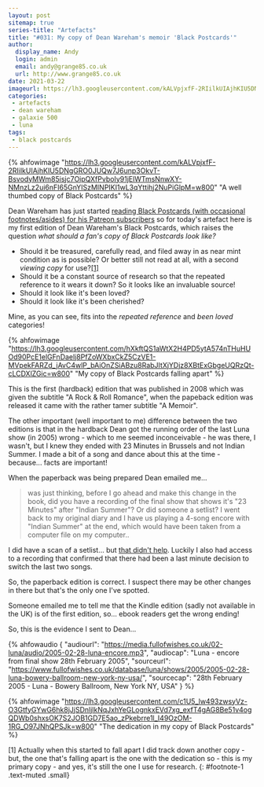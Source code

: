 ```yaml
---
layout: post
sitemap: true
series-title: "Artefacts" 
title: "#031: My copy of Dean Wareham's memoir 'Black Postcards'"
author:
  display_name: Andy
  login: admin
  email: andy@grange85.co.uk
  url: http://www.grange85.co.uk
date: 2021-03-22
imageurl: https://lh3.googleusercontent.com/kALVpjxfF-2RIilkUIAjhKIU5DNgGRO0JUQw7J6unp3OkvT-BsvodyMWm85isjc7OipQXfPvboIy91jElWTmsNnwXY-NMnzLz2ui6nFI65GnYISzMINPIKI1wL3qYttihj2NuPiGlpM=w2400
categories:
 - artefacts
 - dean wareham
 - galaxie 500
 - luna
tags:
 - black postcards
---
```

{% ahfowimage "https://lh3.googleusercontent.com/kALVpjxfF-2RIilkUIAjhKIU5DNgGRO0JUQw7J6unp3OkvT-BsvodyMWm85isjc7OipQXfPvboIy91jElWTmsNnwXY-NMnzLz2ui6nFI65GnYISzMINPIKI1wL3qYttihj2NuPiGlpM=w800" "A well thumbed copy of Black Postcards" %}

Dean Wareham has just started [reading Black Postcards (with occasional footnotes/asides) for his Patreon subscribers](https://www.patreon.com/deanandbritta) so for today's artefact here is my first edition of Dean Wareham's Black Postcards, which raises the question _what should a fan's copy of Black Postcards look like?_

 - Should it be treasured, carefully read, and filed away in as near mint condition as is possible? Or better still not read at all, with a second _viewing copy_ for use?[[1]](#footnote-1)
 - Should it be a constant source of research so that the repeated reference to it wears it down? So it looks like an invaluable source!
 - Should it look like it's been loved?
 - Should it look like it's been cherished?

Mine, as you can see, fits into the _repeated reference_ and _been loved_ categories!

{% ahfowimage "https://lh3.googleusercontent.com/hXkftQS1aWtX2H4PD5ytA574nTHuHUOd90PcE1elGFnDaelj8PfZoWXbxCkZ5CzVE1-MVpekFARZd_jAvC4wlP_bAiOnZSiABzu8RabJItXjYDjz8XBtExGbgeUQRzQt-cLCDXlZGic=w800" "My copy of Black Postcards falling apart" %}

<!--more-->

This is the first (hardback) edition that was published in 2008 which was given the subtitle "A Rock & Roll Romance", when the papeback edition was released it came with the rather tamer subtitle "A Memoir".

The other important (well important to me) difference between the two editions is that in the hardback Dean got the running order of the last Luna show (in 2005) wrong - which to me seemed inconceivable - he was there, I wasn't, but I knew they ended with 23 Minutes in Brussels and not Indian Summer. I made a bit of a song and dance about this at the time - because... facts are important!

When the paperback was being prepared Dean emailed me...

> was just thinking, before I go ahead and make this change in the book, did you have a recording of the final show that shows it's "23 Minutes" after "Indian Summer"? Or did someone a setlist? I went back to my original diary and I have us playing a 4-song encore with "Indian Summer" at the end, which would have been taken from a computer file on my computer..

I did have a scan of a setlist... but [that didn't help](https://media.fullofwishes.co.uk/02-luna/show_assets/2005-02-28/2005-02-28-luna-setlist-sean.jpg). Luckily I also had access to a recording that confirmed that there had been a last minute decision to switch the last two songs.

So, the paperback edition is correct. I suspect there may be other changes in there but that's the only one I've spotted.

Someone emailed me to tell me that the Kindle edition (sadly not available in the UK) is of the first edition, so... ebook readers get the wrong ending!

So, this is the evidence I sent to Dean...

 {% ahfowaudio {
  "audiourl": "https://media.fullofwishes.co.uk/02-luna/audio/2005-02-28-luna-encore.mp3",
  "audiocap": "Luna - encore from final show 28th February 2005",
  "sourceurl": "https://www.fullofwishes.co.uk/database/luna/shows/2005/2005-02-28-luna-bowery-ballroom-new-york-ny-usa/",
  "sourcecap": "28th February 2005 - Luna - Bowery Ballroom, New York NY, USA"
  } %}


{% ahfowimage "https://lh3.googleusercontent.com/c1U5_lw493zwsyVz-O3GtfyGYwG6hk8jJjSDnljlkNqJxhYeGLognkxEVd7xg_exfT4gAG8Be51v4ogQDWb0shxsOK7S2JOB1GD7E5ao_zPkebrre1l_I49OzOM-1RG_O97JNhQPSJk=w800" "The dedication in my copy of Black Postcards" %}


[1] Actually when this started to fall apart I did track down another copy - but, the one that's falling apart is the one with the dedication so - this is my primary copy - and yes, it's still the one I use for research.
{: #footnote-1 .text-muted .small}

